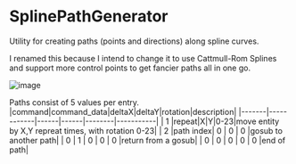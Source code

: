 # SplinePathGenerator
 Utility for creating paths (points and directions) along spline curves.
 
 I renamed this because I intend to change it to use Cattmull-Rom Splines and support more control points to get fancier paths all in one go.

![image](https://github.com/reltham/SplinePathGenerator/assets/3689101/9a5dbaa1-a0e9-4b55-a562-0e3d55b08d00)

 Paths consist of 5 values per entry.
|command|command_data|deltaX|deltaY|rotation|description|
|-------|------------|------|------|--------|-----------|
| 1 |repeat|X|Y|0-23|move entity by X,Y repreat times, with rotation 0-23|
| 2 |path index| 0 | 0 | 0 |gosub to another path|
| 0 | 1 | 0 | 0 | 0 |return from a gosub|
| 0 | 0 | 0 | 0 | 0 |end of path|
